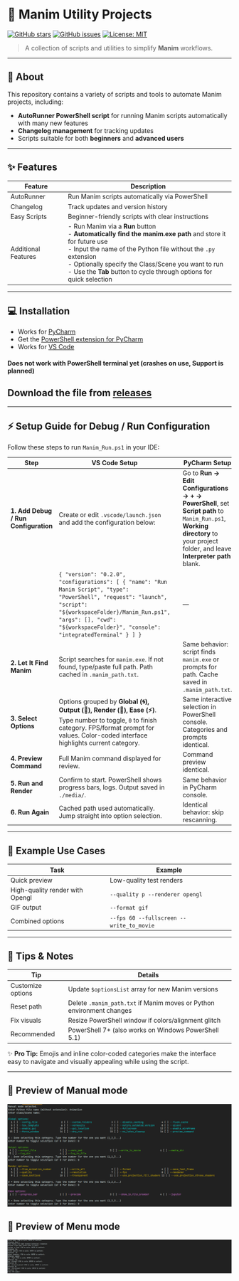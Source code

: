 # 🧩 Manim Utility Projects

[![GitHub stars](https://img.shields.io/github/stars/hi4444/Manim-Utility-Projects?style=social)](https://github.com/hi4444/Manim-Utility-Projects/stargazers) [![GitHub issues](https://img.shields.io/github/issues/hi4444/Manim-Utility-Projects)](https://github.com/hi4444/Manim-Utility-Projects/issues) [![License: MIT](https://img.shields.io/badge/License-MIT-blue.svg)](https://github.com/hi4444/Manim-Utility-Projects/blob/main/LICENSES)

> A collection of scripts and utilities to simplify **Manim** workflows.

---

## 📌 About
This repository contains a variety of scripts and tools to automate Manim projects, including:

- **AutoRunner PowerShell script** for running Manim scripts automatically with many new features
- **Changelog management** for tracking updates  
- Scripts suitable for both **beginners** and **advanced users**  

---

## ✨ Features

| Feature      | Description |
|-------------|-------------|
| AutoRunner   | Run Manim scripts automatically via PowerShell |
| Changelog    | Track updates and version history |
| Easy Scripts | Beginner-friendly scripts with clear instructions |
| Additional Features | - Run Manim via a **Run** button<br>- **Automatically find the manim.exe path** and store it for future use<br>- Input the name of the Python file without the `.py` extension<br>- Optionally specify the Class/Scene you want to run<br>- Use the **Tab** button to cycle through options for quick selection |

---

## 💻 Installation
- Works for [PyCharm](https://www.jetbrains.com/pycharm/download/?section=windows) 
- Get the [ PowerShell extension for PyCharm](https://plugins.jetbrains.com/plugin/10249-powershell) 
- Works for [VS Code](https://code.visualstudio.com/download)
#### Does **not** work with PowerShell terminal yet (crashes on use, Support is planned)
## Download the file from [releases](https://github.com/hi4444/Manim-Utility-Projects/releases)

---

## ⚡ Setup Guide for Debug / Run Configuration

Follow these steps to run `Manim_Run.ps1` in your IDE:

| Step | VS Code Setup | | PyCharm Setup |
| ---- | ------------- | - | ------------- |
| **1. Add Debug / Run Configuration** | Create or edit `.vscode/launch.json` and add the configuration below: | | Go to **Run → Edit Configurations → + → PowerShell**, set **Script path** to `Manim_Run.ps1`, **Working directory** to your project folder, and leave **Interpreter path** blank. |
| | ``` { "version": "0.2.0", "configurations": [ { "name": "Run Manim Script", "type": "PowerShell", "request": "launch", "script": "${workspaceFolder}/Manim_Run.ps1", "args": [], "cwd": "${workspaceFolder}", "console": "integratedTerminal" } ] } ``` | | — |
| **2. Let It Find Manim** | Script searches for `manim.exe`. If not found, type/paste full path. Path cached in `.manim_path.txt`. | | Same behavior: script finds `manim.exe` or prompts for path. Cache saved in `.manim_path.txt`. |
| **3. Select Options** | Options grouped by **Global (🌀), Output (💾), Render (🧱), Ease (⚡)**. Type number to toggle, `0` to finish category. FPS/format prompt for values. Color-coded interface highlights current category. | | Same interactive selection in PowerShell console. Categories and prompts identical. |
| **4. Preview Command** | Full Manim command displayed for review. | | Command preview identical. |
| **5. Run and Render** | Confirm to start. PowerShell shows progress bars, logs. Output saved in `./media/`. | | Same behavior in PyCharm console. |
| **6. Run Again** | Cached path used automatically. Jump straight into option selection. | | Identical behavior: skip rescanning. |
---

## 💼 Example Use Cases

| Task                            | Example                                  |
| ------------------------------- | ---------------------------------------- |
| Quick preview                   | Low-quality test renders                 |
| High-quality render with Opengl | `--quality p --renderer opengl`          |
| GIF output                      | `--format gif`                           |
| Combined options                | `--fps 60 --fullscreen --write_to_movie` |

---

## 🧠 Tips & Notes

| Tip               | Details                                                               |
| ----------------- | --------------------------------------------------------------------- |
| Customize options | Update `$optionsList` array for new Manim versions                    |
| Reset path        | Delete `.manim_path.txt` if Manim moves or Python environment changes |
| Fix visuals       | Resize PowerShell window if colors/alignment glitch                   |
| Recommended       | PowerShell 7+ (also works on Windows PowerShell 5.1)                  |

✨ **Pro Tip:** Emojis and inline color-coded categories make the interface easy to navigate and visually appealing while using the script.

---

## 📸 Preview of Manual mode

![Preview](https://github.com/hi4444/Manim-Utility-Projects/raw/main/Previews_images/Preview_Manual.png)

## 📸 Preview of Menu mode
![Preview](https://github.com/hi4444/Manim-Utility-Projects/raw/main/Previews_images/Preview_Menu.png)